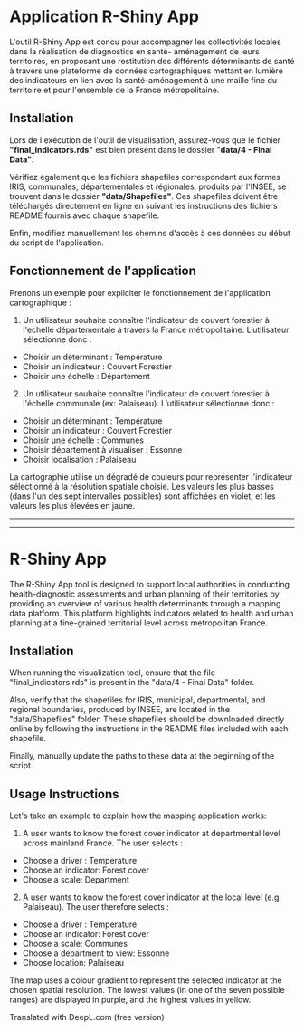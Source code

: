 # Application R-Shiny App

L'outil R-Shiny App est concu pour accompagner les collectivités locales dans la réalisation de diagnostics en santé- aménagement de leurs territoires, en proposant une restitution des différents déterminants de santé à travers une plateforme de données cartographiques mettant en lumière des indicateurs en lien avec la santé-aménagement à une maille fine du territoire et pour l'ensemble de la France métropolitaine.

## Installation

Lors de l'exécution de l'outil de visualisation, assurez-vous que le fichier **"final_indicators.rds"** est bien présent dans le dossier "**data/4 - Final Data"**.

Vérifiez également que les fichiers shapefiles correspondant aux formes IRIS, communales, départementales et régionales, produits par l'INSEE, se trouvent dans le dossier **"data/Shapefiles"**. Ces shapefiles doivent être téléchargés directement en ligne en suivant les instructions des fichiers README fournis avec chaque shapefile.

Enfin, modifiez manuellement les chemins d'accès à ces données au début du script de l'application.

## Fonctionnement de l'application

Prenons un exemple pour expliciter le fonctionnement de l'application cartographique : 

1) Un utilisateur souhaite connaître l’indicateur de couvert forestier à l'echelle départementale à travers la France métropolitaine. L’utilisateur sélectionne donc :
 
* Choisir un déterminant : Température
* Choisir un indicateur : Couvert Forestier
* Choisir une échelle : Département

2) Un utilisateur souhaite connaître l’indicateur de couvert forestier à l'échelle communale (ex: Palaiseau). L’utilisateur sélectionne donc :
 
* Choisir un déterminant : Température
* Choisir un indicateur : Couvert Forestier
* Choisir une échelle : Communes
* Choisir département à visualiser : Essonne
* Choisir localisation : Palaiseau

La cartographie utilise un dégradé de couleurs pour représenter l'indicateur sélectionné à la résolution spatiale choisie. Les valeurs les plus basses (dans l'un des sept intervalles possibles) sont affichées en violet, et les valeurs les plus élevées en jaune.

___
___



# R-Shiny App

The R-Shiny App tool is designed to support local authorities in conducting health-diagnostic assessments and urban planning of their territories by providing an overview of various health determinants through a mapping data platform. This platform highlights indicators related to health and urban planning at a fine-grained territorial level across metropolitan France.

## Installation

When running the visualization tool, ensure that the file "final_indicators.rds" is present in the "data/4 - Final Data" folder.

Also, verify that the shapefiles for IRIS, municipal, departmental, and regional boundaries, produced by INSEE, are located in the "data/Shapefiles" folder. These shapefiles should be downloaded directly online by following the instructions in the README files included with each shapefile.

Finally, manually update the paths to these data at the beginning of the script.

## Usage Instructions

Let's take an example to explain how the mapping application works: 

1) A user wants to know the forest cover indicator at departmental level across mainland France. The user selects :
 
* Choose a driver : Temperature
* Choose an indicator: Forest cover
* Choose a scale: Department

2) A user wants to know the forest cover indicator at the local level (e.g. Palaiseau). The user therefore selects :
 
* Choose a driver : Temperature
* Choose an indicator: Forest cover
* Choose a scale: Communes
* Choose a department to view: Essonne
* Choose location: Palaiseau

The map uses a colour gradient to represent the selected indicator at the chosen spatial resolution. The lowest values (in one of the seven possible ranges) are displayed in purple, and the highest values in yellow.

Translated with DeepL.com (free version)

